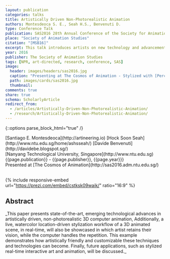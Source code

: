 ```yaml
---
layout: publication
categories: talks
title: Artistically Driven Non-Photorealistic Animation
authors: Montesdeoca S. E., Seah H.S., Benvenuti D.
type: Conference Talk
publication: SAS2016 28th Annual Conference of the Society for Animation Studies
place: "Society of Animation Studies"
citation: "[MSB16]"
excerpt: This talk introduces artists on new technology and advancements of Non-Photorealistic Rendering (NPR) and invites them to participate in the development of new technologies.
year: 2016
publisher: The Society of Animation Studies
tags: [NPR, art-directed, research, conference, SAS]
image:
  header: images/headers/sas2016.jpg
  caption: "Presenting at The Cosmos of Animation - Stylized with [Percolator](https://itunes.apple.com/en/app/percolator/id385454903)"
  path: images/cards/sas2016.jpg
  thumbnail:
comments: true
share: true
schema: ScholarlyArticle
redirect_from:
  - /articles/Artistically-Driven-Non-Photorealistic-Animation/
  - /research/Artistically-Driven-Non-Photorealistic-Animation/
---
```

{::options parse_block_html="true" /}
<div class="publication-info center">
  <div class="authors"><span>[Santiago E. Montesdeoca](http://artineering.io)</span> <span>[Hock Soon Seah](http://www.ntu.edu.sg/home/ashsseah/)</span> <span>[Davide Benvenuti](http://davidebe.blogspot.sg/)</span>
  </div>
  <div class="university">[Nanyang Technological University, Singapore](http://www.ntu.edu.sg)
  </div>
  <div class="published-in">{{page.publication}} - {{page.publisher}}, {{page.year}}}
  </div>
  Presented at [The Cosmos of Animation](http://sas2016.adm.ntu.edu.sg/)
  <div class="doi"><br>
  </div>
</div>

{% include responsive-embed url="https://prezi.com/embed/cstksk09waik/" ratio="16:9" %}

## Abstract
<div class="abstract">
_This paper presents state-of-the-art, emerging technological advances in artistically driven, non-photorealistic 3D computer animation,  Additionally, a live, watercolor location-driven stylization
workflow of a 3D animated scene, in real-time, will also be showcased in which artist retains their vision, while the computer handles the repetition. This example demonstrates how artistically friendly and customizable these techniques and technologies can become. Finally, future applications, such as
stylized real-time interactive art and animation, will be discussed._
</div>

